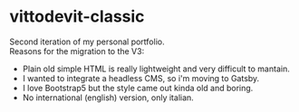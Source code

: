 # vittodevit-classic
Second iteration of my personal portfolio.   
Reasons for the migration to the V3:
- Plain old simple HTML is really lightweight and very difficult to mantain.
- I wanted to integrate a headless CMS, so i'm moving to Gatsby.
- I love Bootstrap5 but the style came out kinda old and boring.
- No international (english) version, only italian.